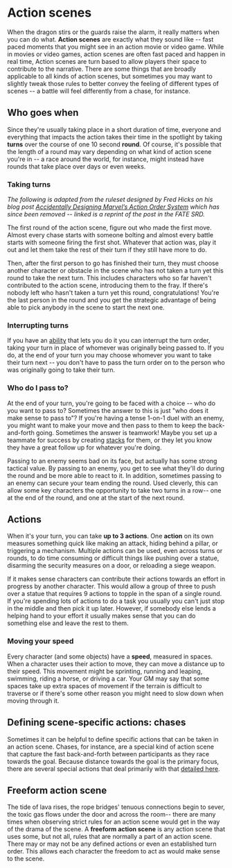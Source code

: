 # Action scenes
When the dragon stirs or the guards raise the alarm, it really matters when you can do what. **Action scenes** are exactly what they sound like -- fast paced moments that you might see in an action movie or video game. While in movies or video games, action scenes are often fast paced and happen in real time, Action scenes are turn based to allow players their space to contribute to the narrative. There are some things that are broadly applicable to all kinds of action scenes, but sometimes you may want to slightly tweak those rules to better convey the feeling of different types of scenes -- a battle will feel differently from a chase, for instance.

## Who goes when

Since they're usually taking place in a short duration of time, everyone and everything that impacts the action takes their time in the spotlight by taking **turns** over the course of one 10 second **round**. Of course, it's possible that the length of a round may vary depending on what kind of action scene you're in -- a race around the world, for instance, might instead have rounds that take place over days or even weeks.

### Taking turns

_The following is adapted from the ruleset designed by Fred Hicks on his blog post [Accidentally Designing Marvel’s Action Order System](https://fate-srd.com/odds-ends/elective-action-order) which has since been removed -- linked is a reprint of the post in the FATE SRD._

The first round of the action scene, figure out who made the first move. Almost every chase starts with someone bolting and almost every battle starts with someone firing the first shot. Whatever that action was, play it out and let them take the rest of their turn if they still have more to do.

Then, after the first person to go has finished their turn, they must choose another character or obstacle in the scene who has not taken a turn yet this round to take the next turn. This includes characters who so far haven't contributed to the action scene, introducing them to the fray. If there's nobody left who hasn't taken a turn yet this round, congratulations! You're the last person in the round and you get the strategic advantage of being able to pick anybody in the scene to start the next one.

### Interrupting turns

If you have an [ability](../character/abilities.md) that lets you do it you can interrupt the turn order, taking your turn in place of whomever was originally being passed to. If you do, at the end of your turn you may choose whomever you want to take their turn next -- you don't have to pass the turn order on to the person who was originally going to take their turn.

### Who do I pass to?

At the end of your turn, you're going to be faced with a choice -- who do you want to pass to? Sometimes the answer to this is just "who does it make sense to pass to"? If you're having a tense 1-on-1 duel with an enemy, you might want to make your move and then pass to them to keep the back-and-forth going. Sometimes the answer is teamwork! Maybe you set up a teammate for success by creating [stacks](../gameplay/stacks.md) for them, or they let you know they have a great follow up for whatever you're doing.

Passing to an enemy seems bad on its face, but actually has some strong tactical value. By passing to an enemy, you get to see what they'll do during the round and be more able to react to it. In addition, sometimes passing to an  enemy can secure your team ending the round. Used cleverly, this can allow some key characters the opportunity to take two turns in a row-- one at the end of the round, and one at the start of the next round.

## Actions

When it's your turn, you can take **up to 3 actions**. One **action** on its own measures something quick like making an attack, hiding behind a pillar, or triggering a mechanism. Multiple actions can be used, even across turns or rounds, to do time consuming or difficult things like pushing over a statue, disarming the security measures on a door, or reloading a siege weapon.

If it makes sense characters can contribute their actions towards an effort in progress by another character. This would allow a group of three to push over a statue that requires 9 actions to topple in the span of a single round. If you're spending lots of actions to do a task you usually you can't just stop in the middle and then pick it up later. However, if somebody else lends a helping hand to your effort it usually makes sense that you can do something else and leave the rest to them.

### Moving your speed

Every character (and some objects) have a **speed**, measured in spaces. When a character uses their action to move, they can move a distance up to their speed. This movement might be sprinting, running and leaping, swimming, riding a horse, or driving a car. Your GM may say that some spaces take up extra spaces of movement if the terrain is difficult to traverse or if there's some other reason you might need to slow down when moving through it.

## Defining scene-specific actions: chases

Sometimes it can be helpful to define specific actions that can be taken in an action scene. Chases, for instance, are a special kind of action scene that capture the fast back-and-forth between participants as they race towards the goal. Because distance towards the goal is the primary focus, there are several special actions that deal primarily with that [detailed here](chases.md).

## Freeform action scene

The tide of lava rises, the rope bridges' tenuous connections begin to sever, the toxic gas flows under the door and across the room-- there are many times when observing strict rules for an action scene would get in the way of the drama of the scene. A **freeform action scene** is any action scene that uses some, but not all, rules that are normally a part of an action scene. There may or may not be any defined actions or even an established turn order. This allows each character the freedom to act as would make sense to the scene.
